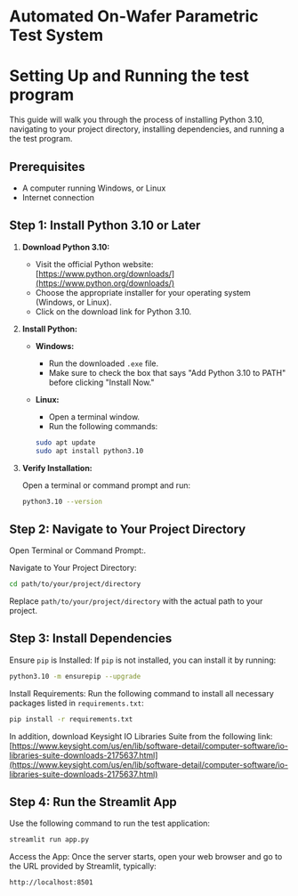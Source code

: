 # Automated On-Wafer Parametric Test System

# Setting Up and Running the test program
This guide will walk you through the process of installing Python 3.10, navigating to your project directory, installing dependencies, and running a the test program.

## Prerequisites

- A computer running Windows, or Linux
- Internet connection

## Step 1: Install Python 3.10 or Later

1. **Download Python 3.10:**

   - Visit the official Python website: [https://www.python.org/downloads/](https://www.python.org/downloads/)
   - Choose the appropriate installer for your operating system (Windows, or Linux).
   - Click on the download link for Python 3.10.

2. **Install Python:**

   - **Windows:**
     - Run the downloaded `.exe` file.
     - Make sure to check the box that says "Add Python 3.10 to PATH" before clicking "Install Now."
   
   - **Linux:**
     - Open a terminal window.
     - Run the following commands:

     ```bash
     sudo apt update
     sudo apt install python3.10
     ```

3. **Verify Installation:**

   Open a terminal or command prompt and run:

   ```bash
   python3.10 --version
   ```

## Step 2: Navigate to Your Project Directory

Open Terminal or Command Prompt:.

Navigate to Your Project Directory:

```bash
cd path/to/your/project/directory
```

Replace `path/to/your/project/directory` with the actual path to your project.

## Step 3: Install Dependencies

Ensure `pip` is Installed:
If `pip` is not installed, you can install it by running:

```bash
python3.10 -m ensurepip --upgrade
```

Install Requirements:
Run the following command to install all necessary packages listed in `requirements.txt`:

```bash
pip install -r requirements.txt
```
In addition, download Keysight IO Libraries Suite from the following link:
[https://www.keysight.com/us/en/lib/software-detail/computer-software/io-libraries-suite-downloads-2175637.html](https://www.keysight.com/us/en/lib/software-detail/computer-software/io-libraries-suite-downloads-2175637.html)

## Step 4: Run the Streamlit App

Use the following command to run the test application:


```bash
streamlit run app.py
```

Access the App:
Once the server starts, open your web browser and go to the URL provided by Streamlit, typically:

```bash
http://localhost:8501
```
